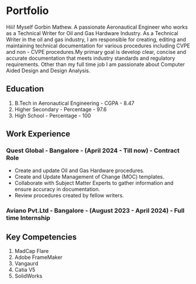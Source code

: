 # Portfolio
Hiii! Myself Gorbin Mathew. A passionate Aeronautical Engineer who works as a Technical Writer for Oil and Gas Hardware Industry. As a Technical Writer in the oil and gas industry, I am responsible for creating, editing and maintaining technical documentation for various procedures including CVPE and non - CVPE procedures.My primary goal is develop clear, concise and accurate documentation that meets industry standards and regulatory requirements.  Other than my full time job I am passionate about Computer Aided Design and Design Analysis.
## Education
1. B.Tech in Aeronautical Engineering - CGPA - 8.47
2. Higher Secondary - Percentage - 97.6
3. High School - Percentage - 100
## Work Experience
### Quest Global - Bangalore - (April 2024 - Till now) - Contract Role
- Create and update Oil and Gas Hardware procedures.
- Create and Update Management of Change (MOC) templates.
- Collaborate with Subject Matter Experts to gather information and ensure accuracy in documentation.
- Review procedures created by fellow writers.
### Aviano Pvt.Ltd - Bangalore - (August 2023 - April 2024) - Full time Internship
## Key Competencies
1. MadCap Flare
2. Adobe FrameMaker
3. Vangaurd
4. Catia V5
5. SolidWorks

